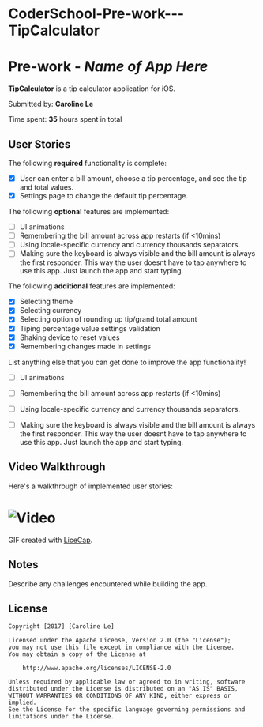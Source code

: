 # CoderSchool-Pre-work---TipCalculator

# Pre-work - *Name of App Here*

**TipCalculator** is a tip calculator application for iOS.

Submitted by: **Caroline Le**

Time spent: **35** hours spent in total

## User Stories

The following **required** functionality is complete:

* [x] User can enter a bill amount, choose a tip percentage, and see the tip and total values.
* [x] Settings page to change the default tip percentage.

The following **optional** features are implemented:
* [ ] UI animations
* [ ] Remembering the bill amount across app restarts (if <10mins)
* [ ] Using locale-specific currency and currency thousands separators.
* [ ] Making sure the keyboard is always visible and the bill amount is always the first responder. This way the user doesnt have to tap anywhere to use this app. Just launch the app and start typing.

The following **additional** features are implemented:

* [x] Selecting theme
* [x] Selecting currency
* [x] Selecting option of rounding up tip/grand total amount
* [x] Tiping percentage value settings validation 
* [x] Shaking device to reset values
* [x] Remembering changes made in settings

List anything else that you can get done to improve the app functionality!
* [ ] UI animations
* [ ] Remembering the bill amount across app restarts (if <10mins)
* [ ] Using locale-specific currency and currency thousands separators.
* [ ] Making sure the keyboard is always visible and the bill amount is always the first responder. This way the user doesnt have to tap anywhere to use this app. Just launch the app and start typing.


## Video Walkthrough 

Here's a walkthrough of implemented user stories:

# ![Video](Walkthrough.gif)

GIF created with [LiceCap](http://www.cockos.com/licecap/).

## Notes

Describe any challenges encountered while building the app.

## License

    Copyright [2017] [Caroline Le]

    Licensed under the Apache License, Version 2.0 (the "License");
    you may not use this file except in compliance with the License.
    You may obtain a copy of the License at

        http://www.apache.org/licenses/LICENSE-2.0

    Unless required by applicable law or agreed to in writing, software
    distributed under the License is distributed on an "AS IS" BASIS,
    WITHOUT WARRANTIES OR CONDITIONS OF ANY KIND, either express or implied.
    See the License for the specific language governing permissions and
    limitations under the License.
